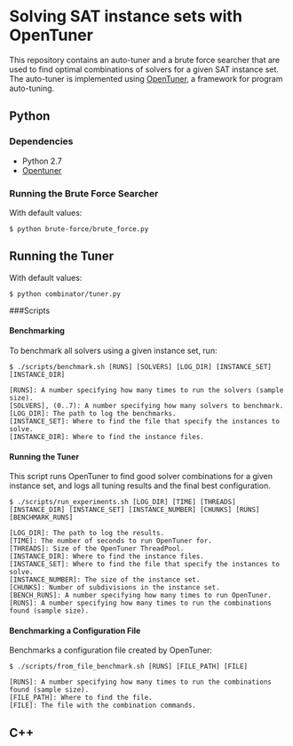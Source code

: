 # Solving SAT instance sets with OpenTuner

This repository contains an auto-tuner and a brute force searcher that are used to find optimal combinations of solvers for a given SAT instance set. The auto-tuner is implemented using [OpenTuner](http://opentuner.org/), a framework for program auto-tuning.

## Python

### Dependencies
* Python 2.7
* [Opentuner](http://opentuner.org/tutorial/setup/)

### Running the Brute Force Searcher

With default values:

```
$ python brute-force/brute_force.py
```

## Running the Tuner

With default values:

```
$ python combinator/tuner.py
```

###Scripts

#### Benchmarking

To benchmark all solvers using a given instance set, run:

```
$ ./scripts/benchmark.sh [RUNS] [SOLVERS] [LOG_DIR] [INSTANCE_SET] [INSTANCE_DIR]

[RUNS]: A number specifying how many times to run the solvers (sample size).
[SOLVERS], (0..7): A number specifying how many solvers to benchmark. 
[LOG_DIR]: The path to log the benchmarks.
[INSTANCE_SET]: Where to find the file that specify the instances to solve.
[INSTANCE_DIR]: Where to find the instance files.
```

#### Running the Tuner

This script runs OpenTuner to find good solver combinations for a given instance set, and logs all tuning results and the final best configuration.

```
$ ./scripts/run_experiments.sh [LOG_DIR] [TIME] [THREADS] [INSTANCE_DIR] [INSTANCE_SET] [INSTANCE_NUMBER] [CHUNKS] [RUNS] [BENCHMARK_RUNS]

[LOG_DIR]: The path to log the results.
[TIME]: The number of seconds to run OpenTuner for.
[THREADS]: Size of the OpenTuner ThreadPool.
[INSTANCE_DIR]: Where to find the instance files.
[INSTANCE_SET]: Where to find the file that specify the instances to solve.
[INSTANCE_NUMBER]: The size of the instance set.
[CHUNKS]: Number of subdivisions in the instance set.
[BENCH_RUNS]: A number specifying how many times to run OpenTuner.
[RUNS]: A number specifying how many times to run the combinations found (sample size).
```

#### Benchmarking a Configuration File

Benchmarks a configuration file created by OpenTuner:

```
$ ./scripts/from_file_benchmark.sh [RUNS] [FILE_PATH] [FILE]

[RUNS]: A number specifying how many times to run the combinations found (sample size).
[FILE_PATH]: Where to find the file.
[FILE]: The file with the combination commands.
```

## C++
